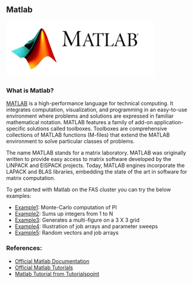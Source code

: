 ## Matlab

<img src="Images/matlab-logo.png" alt="R-logo" width="400"/>

### What is Matlab?

[MATLAB](https://www.mathworks.com/products/matlab.html) is a high-performance language for technical computing. It integrates computation, visualization, and programming in an easy-to-use environment where problems and solutions are expressed in familiar mathematical notation. MATLAB features a family of add-on application-specific solutions called toolboxes. Toolboxes are comprehensive collections of MATLAB functions (M-files) that extend the MATLAB environment to solve particular classes of problems.

The name MATLAB stands for a matrix laboratory. MATLAB was originally written to provide easy access to matrix software developed by the LINPACK and EISPACK projects. Today, MATLAB engines incorporate the LAPACK and BLAS libraries, embedding the state of the art in software for matrix computation.

To get started with Matlab on the FAS cluster you can try the below examples:

* [Example1](Example1/): Monte-Carlo computation of PI
* [Example2](Example2/): Sums up integers from 1 to N 
* [Example3](Example3/): Generates a multi-figure on a 3 X 3 grid
* [Example4](Example4/): Illustration of job arrays and parameter sweeps
* [Example5](Example5/): Random vectors and job arrays

### References:

* [Official Matlab Documentation](https://www.mathworks.com/help/matlab)
* [Official Matlab Tutorials](https://www.mathworks.com/support/learn-with-matlab-tutorials.html)
* [Matlab Tutorial from Tutorialspoint](https://www.tutorialspoint.com/matlab/index.htm)